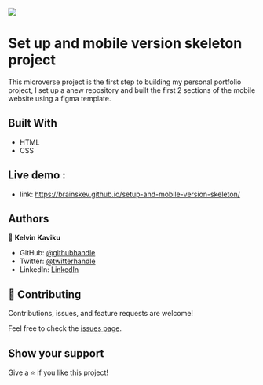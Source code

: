 ![](https://img.shields.io/badge/Microverse-blueviolet)

# Set up and mobile version skeleton project

This microverse project is the first step to building my personal portfolio project, I  set up a anew repository and built the first 2 sections of the mobile website using a figma template. 

## Built With

- HTML
- CSS

## Live demo : 
- link: https://brainskev.github.io/setup-and-mobile-version-skeleton/


## Authors

👤 **Kelvin Kaviku**


- GitHub: [@githubhandle](https://github.com/brainskev)
- Twitter: [@twitterhandle](https://twitter.com/kevin_ngotho?s=09)
- LinkedIn: [LinkedIn](https://www.linkedin.com/in/kelvin-kaviku-5178001a6)



## 🤝 Contributing

Contributions, issues, and feature requests are welcome!

Feel free to check the [issues page](../../issues/).

## Show your support

Give a ⭐️ if you like this project!
